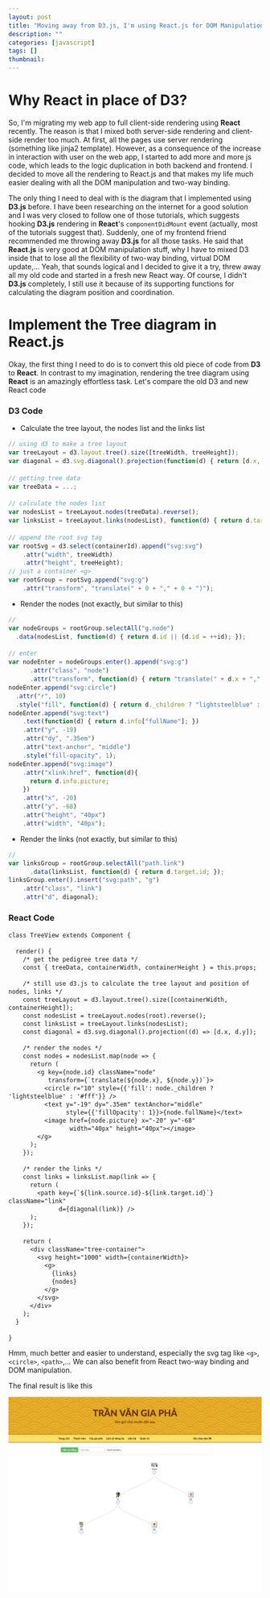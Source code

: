 ```yaml
---
layout: post
title: "Moving away from D3.js, I'm using React.js for DOM Manipulation now"
description: ""
categories: [javascript]
tags: []
thumbnail: 
---
```


# Why React in place of D3?

So, I'm migrating my web app to full client-side rendering using **React** recently. The reason is
that I mixed both server-side rendering and client-side render too much. At first, all the pages use
server  rendering (something like jinja2 template). However, as a consequence of the increase in
interaction  with user on the web app, I started to add more and more js code, which leads to the
logic duplication in both backend and frontend. I decided to move all the rendering to React.js and
that makes my life much easier dealing with all the DOM manipulation and two-way binding.

The only
thing I need to deal with is the diagram that I implemented using **D3.js** before. I have been
researching on the internet for a good solution and I was very closed to follow one of those
tutorials, which suggests hooking **D3.js** rendering in **React**'s `componentDidMount` event
(actually, most of the tutorials suggest that). Suddenly, one of my frontend friend recommended me
throwing away **D3.js** for all those tasks. He said that **React.js** is very good at DOM
manipulation stuff, why I have to mixed D3 inside that to lose all the flexibility of two-way
binding, virtual DOM update,... Yeah, that sounds logical and I decided to give it a try, threw away
all my old code and started in a fresh new React way. Of course, I didn't **D3.js** completely, I
still use it because of its supporting functions for calculating the diagram position and
coordination.

# Implement the Tree diagram in React.js

Okay, the first thing I need to do is to convert this old piece of code from **D3** to **React**.
In contrast to my imagination, rendering the tree diagram using **React** is an amazingly
effortless task. Let's compare the old D3 and new React code

### D3 Code

- Calculate the tree layout, the nodes list and the links list

```javascript
// using d3 to make a tree layout
var treeLayout = d3.layout.tree().size([treeWidth, treeHeight]);
var diagonal = d3.svg.diagonal().projection(function(d) { return [d.x, d.y]; });

// getting tree data
var treeData = ...;

// calculate the nodes list
var nodesList = treeLayout.nodes(treeData).reverse();
var linksList = treeLayout.links(nodesList), function(d) { return d.target.id; };

// append the root svg tag
var rootSvg = d3.select(containerId).append("svg:svg")
    .attr("width", treeWidth)
    .attr("height", treeHeight);
// just a container <g>
var rootGroup = rootSvg.append("svg:g")
    .attr("transform", "translate(" + 0 + "," + 0 + ")");
```

- Render the nodes (not exactly, but similar to this)

```javascript
// 
var nodeGroups = rootGroup.selectAll("g.node")
  .data(nodesList, function(d) { return d.id || (d.id = ++id); });

// enter
var nodeEnter = nodeGroups.enter().append("svg:g")
      .attr("class", "node")
      .attr("transform", function(d) { return "translate(" + d.x + "," + d.y + ")"; });
nodeEnter.append("svg:circle")
  .attr("r", 10)
  .style("fill", function(d) { return d._children ? "lightsteelblue" : "#fff"; });
nodeEnter.append("svg:text")
    .text(function(d) { return d.info["fullName"]; })
    .attr("y", -19)
    .attr("dy", ".35em")
    .attr("text-anchor", "middle")
    .style("fill-opacity", 1);
nodeEnter.append("svg:image")
    .attr("xlink:href", function(d){
      return d.info.picture;
    })
    .attr("x", -20)
    .attr("y", -68)
    .attr("height", "40px")
    .attr("width", "40px");

```

- Render the links (not exactly, but similar to this)

```javascript
//
var linksGroup = rootGroup.selectAll("path.link")
      .data(linksList, function(d) { return d.target.id; });
linksGroup.enter().insert("svg:path", "g")
    .attr("class", "link")
    .attr("d", diagonal);
```

### React Code

```
class TreeView extends Component {

  render() {
    /* get the pedigree tree data */
    const { treeData, containerWidth, containerHeight } = this.props;

    /* still use d3.js to calculate the tree layout and position of nodes, links */
    const treeLayout = d3.layout.tree().size([containerWidth, containerHeight]);
    const nodesList = treeLayout.nodes(root).reverse();
    const linksList = treeLayout.links(nodesList);
    const diagonal = d3.svg.diagonal().projection((d) => [d.x, d.y]);

    /* render the nodes */
    const nodes = nodesList.map(node => {
      return (
        <g key={node.id} className="node"
           transform={`translate(${node.x}, ${node.y})`}>
          <circle r="10" style={{'fill': node._children ? 'lightsteelblue' : '#fff'}} />
          <text y="-19" dy=".35em" textAnchor="middle"
                style={{'fillOpacity': 1}}>{node.fullName}</text>
          <image href={node.picture} x="-20" y="-68"
                 width="40px" height="40px"></image>
        </g>
      );
    });

    /* render the links */
    const links = linksList.map(link => {
      return (
        <path key={`${link.source.id}-${link.target.id}`} className="link"
              d={diagonal(link)} />
      );
    });

    return (
      <div className="tree-container">
        <svg height="1000" width={containerWidth}>
          <g>
            {links}
            {nodes}
          </g>
        </svg>
      </div>
    );
  }

}
```

Hmm, much better and easier to understand, especially the svg tag like `<g>`, `<circle>`,
`<path>`,... We can also benefit from React two-way binding and DOM manipulation.

The final result is like this

![tree diagram](/files/2016-07-12-moving-away-from-d3js-im-using-reactjs-for-dom-manipulation-now/tree.png)
